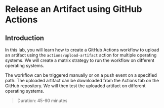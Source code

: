 # Release an Artifact using GitHub Actions

## Introduction

In this lab, you will learn how to create a GitHub Actions workflow to upload an artifact using the `actions/upload-artifact` action for multiple operating systems. We will create a matrix strategy to run the workflow on different operating systems.

The workflow can be triggered manually or on a push event on a specified path. The uploaded artifact can be downloaded from the Actions tab on the GitHub repository. We will then test the uploaded artifact on different operating systems.

> Duration: 45-60 minutes

<!-- TODO -->
